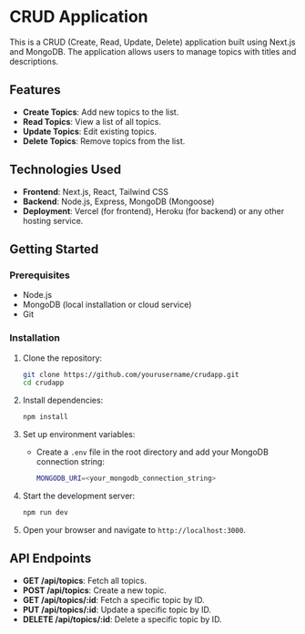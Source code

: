 # CRUD Application

This is a CRUD (Create, Read, Update, Delete) application built using Next.js and MongoDB. The application allows users to manage topics with titles and descriptions.

## Features

- **Create Topics**: Add new topics to the list.
- **Read Topics**: View a list of all topics.
- **Update Topics**: Edit existing topics.
- **Delete Topics**: Remove topics from the list.

## Technologies Used

- **Frontend**: Next.js, React, Tailwind CSS
- **Backend**: Node.js, Express, MongoDB (Mongoose)
- **Deployment**: Vercel (for frontend), Heroku (for backend) or any other hosting service.

## Getting Started

### Prerequisites

- Node.js
- MongoDB (local installation or cloud service)
- Git

### Installation

1. Clone the repository:

   ```bash
   git clone https://github.com/yourusername/crudapp.git
   cd crudapp
   ```

2. Install dependencies:

   ```bash
   npm install
   ```

3. Set up environment variables:

   - Create a `.env` file in the root directory and add your MongoDB connection string:
     ```bash
     MONGODB_URI=<your_mongodb_connection_string>
     ```

4. Start the development server:

   ```bash
   npm run dev
   ```

5. Open your browser and navigate to `http://localhost:3000`.

## API Endpoints

- **GET /api/topics**: Fetch all topics.
- **POST /api/topics**: Create a new topic.
- **GET /api/topics/:id**: Fetch a specific topic by ID.
- **PUT /api/topics/:id**: Update a specific topic by ID.
- **DELETE /api/topics/:id**: Delete a specific topic by ID.
